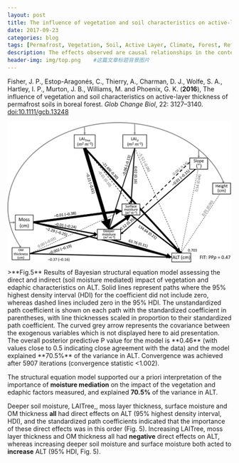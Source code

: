 ```yaml
---
layout: post
title: The influence of vegetation and soil characteristics on active-layer thickness of permafrost soils in boreal forest
date: 2017-09-23
categories: blog
tags: [Permafrost, Vegetation, Soil, Active Layer, Climate, Forest, Reference, Structural Equation Modeling, SEM model]
description: The effects observed are causal relationships in the context of the SEM approach is determined from the modeller's existing understanding of the system. 
header-img: img/top.png    #这篇文章标题背景图片
---
```


Fisher, J. P., Estop-Aragonés, C., Thierry, A., Charman, D. J., Wolfe, S. A., Hartley, I. P., Murton, J. B., Williams, M. and Phoenix, G. K. (**2016**), The influence of vegetation and soil characteristics on active-layer thickness of permafrost soils in boreal forest. *Glob Change Biol*, 22: 3127–3140. [doi:10.1111/gcb.13248](http://dx.doi.org/10.1111/gcb.13248)

<center>
    <p><img src="/img/gcb13248-fig-0005.png" align="center"></p>
</center>
>**Fig.5** Results of Bayesian structural equation model assessing the direct and indirect (soil moisture mediated) impact of vegetation and edaphic characteristics on ALT. Solid lines represent paths where the 95% highest density interval (HDI) for the coefficient did not include zero, whereas dashed lines included zero in the 95% HDI. The unstandardized path coefficient is shown on each path with the standardized coefficient in parentheses, with line thicknesses scaled in proportion to their standardized path coefficient. The curved grey arrow represents the covariance between the exogenous variables which is not displayed here to aid presentation. The overall posterior predictive P value for the model is **0.46** (with values close to 0.5 indicating close agreement with the data) and the model explained **70.5%** of the variance in ALT. Convergence was achieved after 5907 iterations (convergence statistic <1.002).

The structural equation model supported our a priori interpretation of the importance of **moisture mediation** on the impact of the vegetation and edaphic factors measured, and explained **70.5%** of the variance in ALT.

Deeper soil moisture, LAITree,, moss layer thickness, surface moisture and OM thickness **all** had direct effects on ALT (95% highest density interval, HDI), and the standardized path coefficients indicated that the importance of these direct effects was in this order (Fig. 5). Increasing LAITree, moss layer thickness and OM thickness all had **negative** direct effects on ALT, whereas increasing deeper soil moisture and surface moisture both acted to **increase** ALT (95% HDI, Fig. 5).
